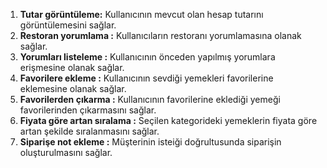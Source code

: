 1. **Tutar görüntüleme:** Kullanıcının mevcut olan hesap tutarını görüntülemesini sağlar.
2. **Restoran yorumlama :** Kullanıcıların restoranı yorumlamasına olanak sağlar.
3. **Yorumları listeleme :** Kullanıcının önceden yapılmış yorumlara erişmesine olanak sağlar.
4. **Favorilere ekleme :** Kullanıcının sevdiği yemekleri favorilerine eklemesine olanak sağlar.
5. **Favorilerden çıkarma :** Kullanıcının favorilerine eklediği yemeği favorilerinden çıkarmasını sağlar.
6. **Fiyata göre artan sıralama :** Seçilen kategorideki yemeklerin fiyata göre artan şekilde sıralanmasını sağlar.
7. **Siparişe not ekleme :** Müşterinin isteiği doğrultusunda siparişin oluşturulmasını sağlar.
